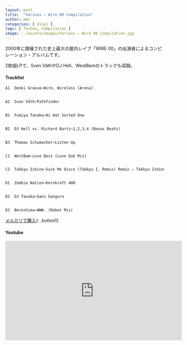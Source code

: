 ```yaml
---
layout: post
title:  "Various – Wire 00 Compilation"
author: mmr
categories: [ Vinyl ]
tags: [ Techno, Compilation ]
image: ../assets/images/Various – Wire 00 Compilation.jpg
---
```


2000年に開催された史上最大の屋内レイブ「WIRE 00」の出演者によるコンピレーション・アルバムです。

2枚組LPで、Sven VäthやDJ Hell、WestBamのトラックも収録。

#### Tracklist
```md
A1  Denki Groove–Wire, Wireless (Arena)


A2  Sven Väth–Pathfinder


B1  Fumiya Tanaka–Hi Hat Sorted One


B2  DJ Hell vs. Richard Bartz–1,2,3,4 (Bonus Beats)


B3  Thomas Schumacher–Listen Up


C1  WestBam–Love Bass (Love Dub Mix)


C2  Takkyu Ishino–Suck Me Disco (Takkyu I. Remix) Remix – Takkyu Ishino


D1  Zombie Nation–Kernkraft 400


D2  DJ Tasaka–Ganz Ganguro


D3  Beroshima–WWW. (Robot Mix)
```

[メルカリで購入](https://jp.mercari.com/item/m45913963651?afid=6142608987){: .button1}

#### Youtube
<iframe width="560" height="315" src="https://www.youtube.com/embed/4KiXRG3h9Po?si=xMQtVWN-5L4-sbAx" title="YouTube video player" frameborder="0" allow="accelerometer; autoplay; clipboard-write; encrypted-media; gyroscope; picture-in-picture; web-share" referrerpolicy="strict-origin-when-cross-origin" allowfullscreen></iframe>
